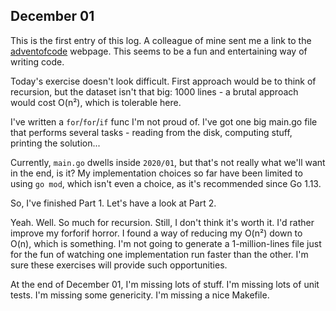 ## December 01

This is the first entry of this log. A colleague of mine sent me a link to the [adventofcode](https://adventofcode.com/)
webpage. This seems to be a fun and entertaining way of writing code.

Today's exercise doesn't look difficult. First approach would be to think of recursion, but the dataset isn't that big:
1000 lines - a brutal approach would cost O(n²), which is tolerable here.

I've written a `for`/`for`/`if` func I'm not proud of. I've got one big main.go file that performs several tasks -
reading from the disk, computing stuff, printing the solution...

Currently, `main.go` dwells inside `2020/01`, but that's not really what we'll want in the end, is it? My implementation
choices so far have been limited to using `go mod`, which isn't even a choice, as it's recommended since Go 1.13.

So, I've finished Part 1. Let's have a look at Part 2.

Yeah. Well. So much for recursion. Still, I don't think it's worth it. I'd rather improve my forforif horror. I found a
way of reducing my O(n²) down to O(n), which is something. I'm not going to generate a 1-million-lines file just for the
fun of watching one implementation run faster than the other. I'm sure these exercises will provide such opportunities.

At the end of December 01, I'm missing lots of stuff. I'm missing lots of unit tests. I'm missing some genericity. I'm
missing a nice Makefile.
